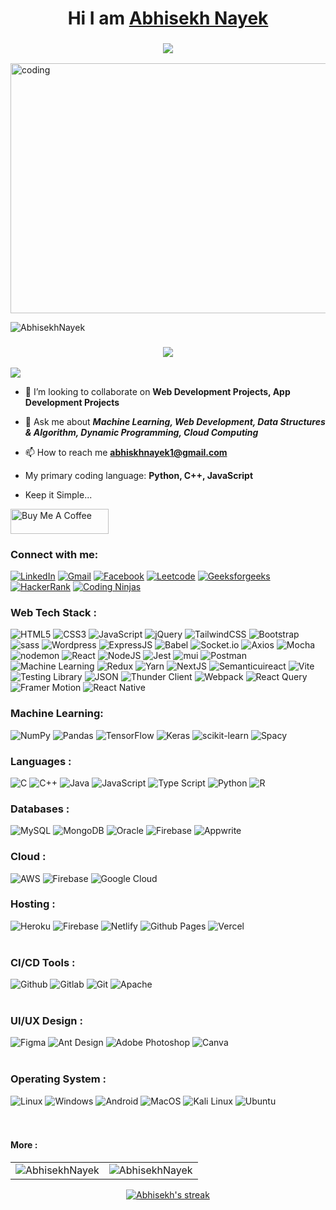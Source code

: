 <h1 align="center">Hi I am <a href="https://github.com/AbhisekhNayek">Abhisekh Nayek</a></h1>

<h3 align="center"> <img src="https://readme-typing-svg.herokuapp.com?color=5657F0&lines=Passionate+Full+Stack+Developer+%3A)" /> </h3>

<img align="center" alt="coding" height="400" width="660" src="https://media.tenor.com/rePDfDWO3XoAAAAd/hacking.gif">


<p align="left">
  <img src="https://komarev.com/ghpvc/?username=abhisekhnayek&label=Profile%20views&color=blueviolet&style=flat-square" alt="AbhisekhNayek" />
</p>




<h3 align="center"> <img src="https://readme-typing-svg.herokuapp.com?color=1077F0&lines=Belive+in+Hardwork+%3A)" /> </h3>



![](https://github-trophies.vercel.app/?username=AbhisekhNayek&theme=radical)



- 👯 I’m looking to collaborate on **Web Development Projects, App Development Projects**

- 💬 Ask me about ***Machine Learning, Web Development, Data Structures & Algorithm, Dynamic Programming, Cloud Computing***

- 📫 How to reach me **abhiskhnayek1@gmail.com**

- My primary coding language: **Python, C++, JavaScript**

- Keep it Simple...

<div>
  <a href="#" target="_blank"><img src="https://cdn.buymeacoffee.com/buttons/v2/default-green.png" alt="Buy Me A Coffee" style="height: 40px !important;width: 157px !important;" ></a>
</div>

<h3 align="left">Connect with me:</h3>
<div align="left">
  <a href="https://www.linkedin.com/in/abhisekhnayek1755/"><img alt="LinkedIn" src="https://img.shields.io/badge/linkedin-%230077B5.svg?style=for-the-badge&logo=linkedin&logoColor=black"/></a>
  <a href="mailto:abhisekhnayek1@gmail.com"><img alt="Gmail" src="https://img.shields.io/badge/Gmail-D14836?style=for-the-badge&logo=gmail&logoColor=black"/></a>
   <a href="#"><img alt="Facebook" src="https://img.shields.io/badge/Facebook-blue?style=for-the-badge&logo=Facebook&logoColor=black"/></a>
  <a href="https://leetcode.com/Abhisekh15/"><img alt="Leetcode" src="https://img.shields.io/badge/Leetcode-yellow?style=for-the-badge&logo=Leetcode&logoColor=black" /></a>
  <a href="https://auth.geeksforgeeks.org/user/abhisekhnayek/"><img alt="Geeksforgeeks" src="https://img.shields.io/badge/Geeks for geeks-cyan?style=for-the-badge&logo=Geeksforgeeks&logoColor=black" /></a>
  <a href="https://www.hackerrank.com/profile/abhisekhnayek1"><img alt="HackerRank" src="https://img.shields.io/badge/Hackerrank-230769AD?style=for-the-badge&logo=Hackerrank&logoColor=black" /></a>
<a href="https://www.codingninjas.com/studio/profile/6efcf94a-4628-4e36-af39-892bf154ecc2"><img alt="Coding Ninjas" src="https://img.shields.io/badge/Coding Ninjas-yellow?style=for-the-badge&logo=Codingninjas&logoColor=black" /></a>
</div>

<h3 align="left">Web Tech Stack :</h3>
<div align="left">
<img alt="HTML5" src="https://img.shields.io/badge/html5-%23E34F26.svg?style=for-the-badge&logo=html5&logoColor=black"/>
<img alt="CSS3" src="https://img.shields.io/badge/css3-%231572B6.svg?style=for-the-badge&logo=css3&logoColor=black"/> 
<img alt="JavaScript" src="https://img.shields.io/badge/javascript-%23323330.svg?style=for-the-badge&logo=javascript&logoColor=%23F7DF1E"/> 
<img alt="jQuery" src="https://img.shields.io/badge/jquery-%230769AD.svg?style=for-the-badge&logo=jquery&logoColor=white"/> 
<img alt="TailwindCSS" src="https://img.shields.io/badge/Tailwind_CSS-38B2AC?style=for-the-badge&logo=tailwind-css&logoColor=white"/>
<img alt="Bootstrap" src="https://img.shields.io/badge/bootstrap-%23563D7C.svg?style=for-the-badge&logo=bootstrap&logoColor=black"/>
<img alt="sass" src="https://img.shields.io/badge/Sass-CC6699?style=for-the-badge&logo=sass&logoColor=black"/>
<img alt="Wordpress" src="https://img.shields.io/badge/Wordpress-007FFF?style=for-the-badge&logo=Wordpress&logoColor=black"/>
<img alt="ExpressJS" src="https://img.shields.io/badge/Express.js-000000?style=for-the-badge&logo=express&logoColor=white"/>
<img alt="Babel" src="https://img.shields.io/badge/Babel-CC6699?style=for-the-badge&logo=Babel&logoColor=black"/>
<img alt="Socket.io" src="https://img.shields.io/badge/Socket.io-blue?style=for-the-badge&logo=Socket.io&logoColor=black"/>
<img alt="Axios" src="https://img.shields.io/badge/Axios-CC6699?style=for-the-badge&logo=Axios&logoColor=black"/>
<img alt="Mocha" src="https://img.shields.io/badge/Mocha-230769AD?style=for-the-badge&logo=Mocha&logoColor=black"/>
<img alt="nodemon" src="https://img.shields.io/badge/nodemon-CC6699?style=for-the-badge&logo=nodemon&logoColor=black"/>
<img alt="React" src="https://img.shields.io/badge/react-%2320232a.svg?style=for-the-badge&logo=react&logoColor=%2361DAFB"/>
<img alt="NodeJS" src="https://img.shields.io/badge/node.js-230769AD.svg?style=for-the-badge&logo=nodedotjs&logoColor=black"/>
<img alt="Jest" src="https://img.shields.io/badge/Jest-cyan?style=for-the-badge&logo=Jest&logoColor=black"/>
<img alt="mui" src="https://img.shields.io/badge/Material%20UI-007FFF?style=for-the-badge&logo=mui&logoColor=white"/>
<img alt="Postman" src="https://img.shields.io/badge/Postman-CC6699?style=for-the-badge&logo=Postman&logoColor=black"/>
<img alt="Machine Learning" src="https://img.shields.io/badge/Machine%20Learning-FF6F00?style=for-the-badge&logo=TensorFlow&logoColor=white"/>
<img alt="Redux" src="https://img.shields.io/badge/Redux-593D88?style=for-the-badge&logo=redux&logoColor=white"/>
<img alt="Yarn" src="https://img.shields.io/badge/Yarn-2C8EBB?style=for-the-badge&logo=Yarn&logoColor=black"/>
<img alt="NextJS" src="https://img.shields.io/badge/next.js-000000?style=for-the-badge&logo=nextdotjs&logoColor=white"/>
<img alt="Semanticuireact" src="https://img.shields.io/badge/Semantic ui react-230769AD?style=for-the-badge&logo=Semanticuireact&logoColor=black"/>
<img alt="Vite" src="https://img.shields.io/badge/Vite-000000?style=for-the-badge&logo=Vite&logoColor=white"/>
<img alt="Testing Library" src="https://img.shields.io/badge/Testing Library-cyan?style=for-the-badge&logo=Testinglibrary&logoColor=red"/>
<img alt="JSON" src="https://img.shields.io/badge/JSON-230769AD?style=for-the-badge&logo=JSON&logoColor=black"/>
<img alt="Thunder Client" src="https://img.shields.io/badge/Thunder%20Client-FFD700?style=for-the-badge&logo=Thunderbird&logoColor=black"/>
<img alt="Webpack" src="https://img.shields.io/badge/Webpack-cyan?style=for-the-badge&logo=Webpack&logoColor=black"/>
<img alt="React Query" src="https://img.shields.io/badge/React Query-grey?style=for-the-badge&logo=React Query&logoColor=blue"/>
<img alt="Framer Motion" src="https://img.shields.io/badge/Framer%20Motion-0055FF?style=for-the-badge&logo=Framer&logoColor=white"/>
<img alt="React Native" src="https://img.shields.io/badge/React_Native-black?style=for-the-badge&logo=React&logoColor=blue"/>
  
</div>


<h3 align="left">Machine Learning:</h3>
  <div align="left">
    <img alt="NumPy" src="https://img.shields.io/badge/NumPy-230769AD?style=for-the-badge&logo=NumPy&logoColor=black"/>
    <img alt="Pandas" src="https://img.shields.io/badge/Pandas-cyan?style=for-the-badge&logo=Pandas&logoColor=black"/>
    <img alt="TensorFlow" src="https://img.shields.io/badge/TensorFlow-black?style=for-the-badge&logo=TensorFlow&logoColor=orange"/>
    <img alt="Keras" src="https://img.shields.io/badge/Keras-230769AD?style=for-the-badge&logo=Keras&logoColor=black"/>
    <img alt="scikit-learn" src="https://img.shields.io/badge/scikit--learn-FF6F00?style=for-the-badge&logo=scikit-learn&logoColor=white"/>
    <img alt="Spacy" src="https://img.shields.io/badge/Spacy-230769AD?style=for-the-badge&logo=Spacy&logoColor=black"/>
  </div>

<h3 align="left">Languages :</h3>
<div align="left">
  <img alt="C" src="https://img.shields.io/badge/C-%23ED8B00.svg?style=for-the-badge&logo=C&logoColor=white"/>
  <img alt="C++" src="https://img.shields.io/badge/C%2B%2B-00599C?style=for-the-badge&logo=c%2B%2B&logoColor=white"/>
  <img alt="Java" src="https://img.shields.io/badge/java-%23ED8B00.svg?style=for-the-badge&logo=java&logoColor=white"/>
  <img alt="JavaScript" src="https://img.shields.io/badge/javascript-%23323330.svg?style=for-the-badge&logo=javascript&logoColor=%23F7DF1E"/> 
  <img alt="Type Script" src="https://img.shields.io/badge/TypeScript-blue?style=for-the-badge&logo=TypeScript&logoColor=white"/>
  <img alt="Python" src="https://img.shields.io/badge/python-%2314354C.svg?style=for-the-badge&logo=python&logoColor=white"/>
  <img alt="R" src="https://img.shields.io/badge/R-cyan?style=for-the-badge&logo=R&logoColor=black"/>
</div>


<h3 align="left">Databases :</h3>
<div align="left">
  <img alt="MySQL" src="https://img.shields.io/badge/mysql-%2300f.svg?style=for-the-badge&logo=mysql&logoColor=black"/>
  <img alt="MongoDB" src ="https://img.shields.io/badge/MongoDB-4EA94B?style=for-the-badge&logo=mongodb&logoColor=black"/>
  <img alt="Oracle" src ="https://img.shields.io/badge/Oracle-%2307405e.svg?style=for-the-badge&logo=Oracle&logoColor=black"/>
  <img alt="Firebase" src ="https://img.shields.io/badge/Firebase-316192?style=for-the-badge&logo=Firebase&logoColor=black"/>
  <img alt="Appwrite" src="https://img.shields.io/badge/appwrite-F02E65.svg?style=for-the-badge&logo=appwrite&logoColor=white"/>

</div>

<h3 align="left">Cloud :</h3>
<div align="left">
   <img alt="AWS" src="https://img.shields.io/badge/Amazon_AWS-FF9900?style=for-the-badge&logo=amazonaws&logoColor=black"/>
  <img alt="Firebase" src ="https://img.shields.io/badge/Firebase-316192?style=for-the-badge&logo=Firebase&logoColor=black"/>
  <img alt="Google Cloud" src="https://img.shields.io/badge/Google%20Cloud-black?style=for-the-badge&logo=Google%20Cloud&logoColor=white"/>
</div>

</div>

<h3 align="left">Hosting :</h3>
<div align="left">
  <img alt="Heroku" src="https://img.shields.io/badge/Heroku-FF9900?style=for-the-badge&logo=Heroku&logoColor=black"/>
  <img alt="Firebase" src ="https://img.shields.io/badge/Firebase-316192?style=for-the-badge&logo=Firebase&logoColor=red"/>
  <img alt="Netlify" src="https://img.shields.io/badge/Netlify-00C7B7?style=for-the-badge&logo=netlify&logoColor=black"/>
  <img alt="Github Pages" src="https://img.shields.io/badge/Github Pages-000000?style=for-the-badge&logo=Github Pages&logoColor=red"/>
  <img alt="Vercel" src="https://img.shields.io/badge/Vercel-007FFF?style=for-the-badge&logo=Vercel&logoColor=red"/>
</div><br/>

<h3 align="left">CI/CD Tools :</h3>
<div align="left">
    <img alt="Github" src="https://img.shields.io/badge/Github-000000?style=for-the-badge&logo=Github&logoColor=blue"/>
    <img alt="Gitlab" src="https://img.shields.io/badge/Gitlab-000000?style=for-the-badge&logo=Gitlab&logoColor=red"/>
    <img alt="Git" src="https://img.shields.io/badge/Git-000000?style=for-the-badge&logo=Git&logoColor=orange">
    <img alt="Apache" src="https://img.shields.io/badge/Apache-000000?style=for-the-badge&logo=Apache&logoColor=purple"/>
</div><br/>

<h3 align="left">UI/UX Design :</h3>
<div align="left">
  <img alt="Figma" src="https://img.shields.io/badge/Figma-0ACF83?style=for-the-badge&logo=Figma&logoColor=blue"/>
  <img alt="Ant Design" src="https://img.shields.io/badge/Ant Design-black?style=for-the-badge&logo=Ant Design&logoColor=white"/>
  <img alt="Adobe Photoshop" src="https://img.shields.io/badge/Adobe%20Photoshop-blue?style=for-the-badge&logo=Adobe%20Photoshop&logoColor=black"/>
  <img alt="Canva" src="https://img.shields.io/badge/Canva-5ee609?style=for-the-badge&logo=Canva&logoColor=black"/>
</div><br/>

<h3 align="left">Operating System :</h3>
<div align="left">
    <img alt="Linux" src="https://img.shields.io/badge/Linux-000000?style=for-the-badge&logo=Linux&logoColor=yellow"/>
    <img alt="Windows" src="https://img.shields.io/badge/Windows-000000?style=for-the-badge&logo=Windows&logoColor=blue"/>
    <img alt="Android" src="https://img.shields.io/badge/Android-000000?style=for-the-badge&logo=Android&logoColor=green"/>
    <img alt="MacOS" src="https://img.shields.io/badge/MacOS-000000?style=for-the-badge&logo=MacOS&logoColor=white"/>
  <img alt="Kali Linux" src="https://img.shields.io/badge/Kali Linux-000000?style=for-the-badge&logo=Kali Linux&logoColor=red"/>
  <img alt="Ubuntu" src="https://img.shields.io/badge/Ubuntu-000000?style=for-the-badge&logo=Ubuntu&logoColor=red"/>
</div><br/>
</div><br/>




<h4>More :</h4>
<table>
  <tr>
    <td><img src="https://github-readme-stats.vercel.app/api?username=AbhisekhNayek&show_icons=true&theme=highcontrast&hide_border=false" alt="AbhisekhNayek" /></td>
 <td><img src="https://github-readme-stats.vercel.app/api/top-langs?username=AbhisekhNayek&show_icons=true&theme=highcontrast&locale=en&layout=compact" alt="AbhisekhNayek" /></td>
  </tr>
</table>


<div align="center">
   <p>
    <a href="https://github.com/DenverCoder1/github-readme-streak-stats">
      <img  alt="Abhisekh's streak" src="https://streak-stats.demolab.com/?user=AbhisekhNayek&theme=highcontrast&hide_border=false"/>
    </a>
  </p>
</div>
